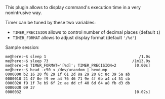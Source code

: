 This plugin allows to display command's execution time in a very nonintrusive way.

Timer can be tuned by these two variables:
* `TIMER_PRECISION` allows to control number of decimal places (default `1`)
* `TIMER_FORMAT` allows to adjust display format (default `'/%d'`)

Sample session:

    me@here:~$ sleep 1                                         /1.0s
    me@here:~$ sleep 73                                     /1m13.0s
    me@here:~$ TIMER_FORMAT='[%d]'; TIMER_PRECISION=2        [0.00s]
    me@here:~$ head -c50 < /dev/urandom | hexdump
    0000000 b2 16 20 f0 29 1f 61 2d 8a 29 20 8c 8c 39 5a ab
    0000010 21 47 0e f9 ee a4 76 46 71 9e 4f 6b a4 c4 51 cb
    0000020 f9 1f 7e b9 6f 2c ae dd cf 40 6d 64 a8 fb d3 db
    0000030 09 37
    0000032                                                  [0.02s]
